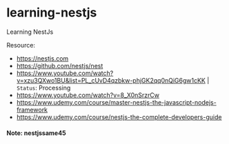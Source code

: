 # learning-nestjs
Learning NestJs

Resource: 
- https://nestjs.com 
- https://github.com/nestjs/nest
- https://www.youtube.com/watch?v=xzu3QXwo1BU&list=PL_cUvD4qzbkw-phjGK2qq0nQiG6gw1cKK | `Status`: Processing
- https://www.youtube.com/watch?v=8_X0nSrzrCw
- https://www.udemy.com/course/master-nestjs-the-javascript-nodejs-framework
- https://www.udemy.com/course/nestjs-the-complete-developers-guide

#### Note: nestjssame45
